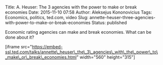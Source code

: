 Title: A. Heuser: The 3 agencies with the power to make or break economies
Date: 2015-11-10 07:58
Author: Aleksejus Kononovicius
Tags: Economics, politics, ted.com, video
Slug: annette-heuser-three-agencies-with-power-to-make-or-break-economies
Status: published

Economic rating agencies can make and
break economies. What can be done about it?

\[iframe
src="https://embed-ssl.ted.com/talks/annette\_heuser\_the\_3\_agencies\_with\_the\_power\_to\_make\_or\_break\_economies.html"
width="560" height="315"\]
